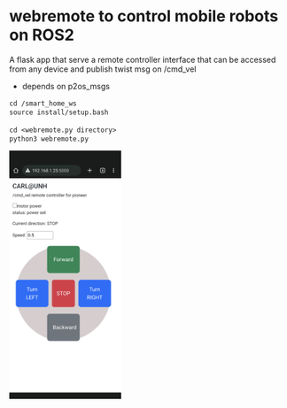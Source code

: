 # webremote to control mobile robots on ROS2

A flask app that serve a remote controller interface that can be accessed from any device and publish twist msg on /cmd_vel

* depends on p2os_msgs

```
cd /smart_home_ws
source install/setup.bash

cd <webremote.py directory>
python3 webremote.py
```

<img src="demo.png" width=40% height=40%>
 